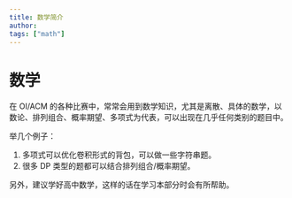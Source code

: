 ```yaml
---
title: 数学简介
author: 
tags: ["math"]
---
```


# 数学

在 OI/ACM 的各种比赛中，常常会用到数学知识，尤其是离散、具体的数学，以数论、排列组合、概率期望、多项式为代表，可以出现在几乎任何类别的题目中。

举几个例子：

1.  多项式可以优化卷积形式的背包，可以做一些字符串题。
2.  很多 DP 类型的题都可以结合排列组合/概率期望。

另外，建议学好高中数学，这样的话在学习本部分时会有所帮助。
